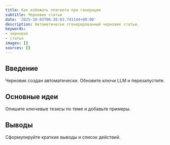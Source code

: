 ```yaml
---
title: Как избежать плагиата при генерации
subtitle: Черновик статьи
date: '2025-10-03T06:38:03.741144+00:00'
description: Автоматически сгенерированный черновик статьи.
keywords:
- черновик
- статья
images: []
sources: []
---
```


## Введение

Черновик создан автоматически. Обновите ключи LLM и перезапустите.

## Основные идеи

Опишите ключевые тезисы по теме и добавьте примеры.

## Выводы

Сформулируйте краткие выводы и список действий.